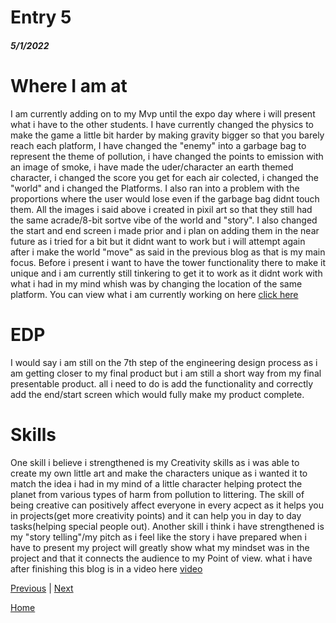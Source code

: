 # Entry 5
##### 5/1/2022

# Where I am at
I am currently adding on to my Mvp until the expo day where i will present what i have to the other students. I have currently changed the physics to make the game a little bit harder by making gravity bigger so that you barely reach each platform, I have changed the "enemy" into a garbage bag to represent the theme of pollution, i have changed the points to emission with an image of smoke, i have made the uder/character an earth themed character, i changed the score you get for each air colected, i changed the "world" and i changed the Platforms. I also ran into a problem with the proportions where the user would lose even if the garbage bag didnt touch them. All the images i said above i created in pixil art so that they still had the same acrade/8-bit sortve vibe of the world and "story". I also changed the start and end screen i made prior and i plan on adding them in the near future as i tried for a bit but it didnt want to work but i will attempt again after i make the world "move" as said in the previous blog as that is my main focus. Before i present i want to have the tower functionality there to make it unique and i am currently still tinkering to get it to work as it didnt work with what i had in my mind whish was by changing the location of the same platform.
You can view what i am currently working on here [click here](https://andrewc4662.github.io/sep11-freedom-project/index.html)
<br>


# EDP 
I would say i am still on the 7th step of the engineering design process as i am getting closer to my final product but i am still a short way from my final presentable product. all i need to do is add the functionality and correctly add the end/start screen which would fully make my product complete.
<br>




# Skills
One skill i believe i strengthened is my Creativity skills as i was able to create my own little art and make the characters unique as i wanted it to match the idea i had in my mind of a little character helping protect the planet from various types of harm from pollution to littering. The skill of being creative can positively affect everyone in every acpect as it helps you in projects(get more creativity points) and it can help you in day to day tasks(helping special people out). Another skill i think i have strengthened is my "story telling"/my pitch as i feel like the story i have prepared when i have to present my project will greatly show what my mindset was in the project and that it connects the audience to my Point of view.
what i have after finishing this blog is in a video here [video](https://youtu.be/-umP_nR5ltI)

[Previous](entry04.md) | [Next](entry06.md)

[Home](../README.md)

